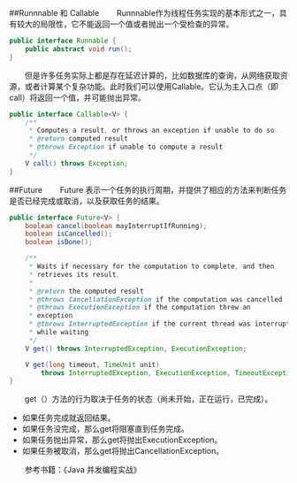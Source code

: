 ##Runnnable 和 Callable
　　Runnnable作为线程任务实现的基本形式之一，具有较大的局限性，它不能返回一个值或者抛出一个受检查的异常。

```java
public interface Runnable {
    public abstract void run();
}
```
　　但是许多任务实际上都是存在延迟计算的，比如数据库的查询，从网络获取资源，或者计算某个复杂功能。此时我们可以使用Callable。它认为主入口点（即 call）将返回一个值，并可能抛出异常。

```java
public interface Callable<V> {
    /**
     * Computes a result, or throws an exception if unable to do so.
     * @return computed result
     * @throws Exception if unable to compute a result
     */
    V call() throws Exception;
}
```
##Future
　　Future 表示一个任务的执行周期，并提供了相应的方法来判断任务是否已经完成或取消，以及获取任务的结果。


```java
public interface Future<V> {
    boolean cancel(boolean mayInterruptIfRunning);
    boolean isCancelled();
    boolean isDone();

    /**
     * Waits if necessary for the computation to complete, and then
     * retrieves its result.
     *
     * @return the computed result
     * @throws CancellationException if the computation was cancelled
     * @throws ExecutionException if the computation threw an
     * exception
     * @throws InterruptedException if the current thread was interrupted
     * while waiting
     */
    V get() throws InterruptedException, ExecutionException;

    V get(long timeout, TimeUnit unit)
        throws InterruptedException, ExecutionException, TimeoutException;
}
```

　　get（）方法的行为取决于任务的状态（尚未开始，正在运行，已完成）。

- 如果任务完成就返回结果。
- 如果任务没完成，那么get将阻塞直到任务完成。
- 如果任务抛出异常，那么get将抛出ExecutionException。
- 如果任务被取消，那么get将抛出CancellationException。

　　参考书籍：《Java 并发编程实战》






